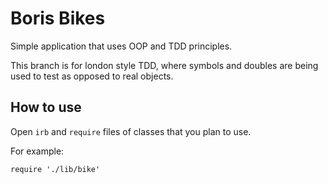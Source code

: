 Boris Bikes
===========

Simple application that uses OOP and TDD principles.

This branch is for london style TDD, where symbols and doubles are being used to test as opposed to real objects.

How to use
----------

Open `irb` and `require` files of classes that you plan to use.

For example:

```
require './lib/bike'
```